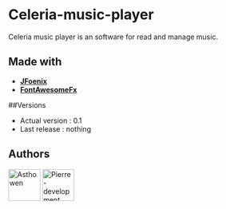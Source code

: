 # Celeria-music-player

Celeria music player is an software for read and manage music. 

## Made with

* [**JFoenix**](https://github.com/jfoenixadmin/JFoenix)
* [**FontAwesomeFx**](https://bitbucket.org/Jerady/fontawesomefx/src/master/)

##Versions

* Actual version : 0.1
* Last release : nothing

## Authors

[<img width="64" src="https://avatars3.githubusercontent.com/u/59535754?s=400&u=48aecdd175dd2dd8867ae063f1973b64d298220b&v=4" alt="Asthowen">](https://github.com/Asthowen)
[<img width="64" src="https://avatars3.githubusercontent.com/u/54412840?s=460&u=237f67ff7ae293da5bc6f993882c943367719143&v=4" alt="Pierre-development">](https://github.com/Pierre-development)